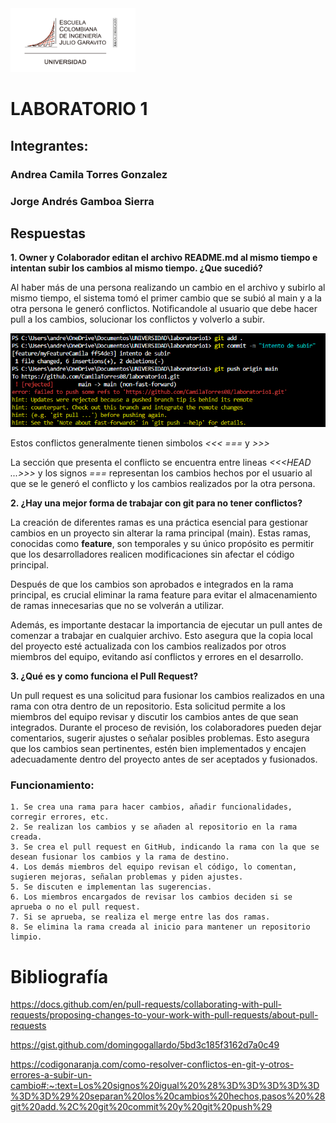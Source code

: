 <img src="logo_escuela.png" alt="Logo de la escuela de Ingeniería" width="200" >
<h1> LABORATORIO 1 </h1>
<h2> Integrantes: </h2>
<h3> Andrea Camila Torres Gonzalez  </h3>
<h3> Jorge Andrés Gamboa Sierra </h3>

## Respuestas

**1. Owner y Colaborador editan el archivo README.md al mismo tiempo e intentan subir los cambios al mismo tiempo. ¿Que sucedió?**

Al haber más de una persona realizando un cambio en el archivo y subirlo al mismo tiempo, el sistema tomó el primer cambio que se subió al main y a la otra persona le generó conflictos.
Notificandole al usuario que debe hacer pull a los cambios, solucionar los conflictos y volverlo a subir.

<img src="ejemplo1.png" alt="Logo de la escuela de Ingeniería" width="600" >

Estos conflictos generalmente tienen simbolos _<<<_ _===_ y _>>>_

La sección que presenta el conflicto se encuentra entre lineas _<<<HEAD ...>>>_ y los signos _===_ representan los cambios hechos por el usuario al que se le generó el conflicto y los cambios
realizados por la otra persona.

**2. ¿Hay una mejor forma de trabajar con git para no tener conflictos?**

La creación de diferentes ramas es una práctica esencial para gestionar cambios en un proyecto sin alterar la rama principal (main). Estas ramas, conocidas como **feature**, son temporales y su único propósito es permitir que los desarrolladores realicen modificaciones sin afectar el código principal.

Después de que los cambios son aprobados e integrados en la rama principal, es crucial eliminar la rama feature para evitar el almacenamiento de ramas innecesarias que no se volverán a utilizar.

Además, es importante destacar la importancia de ejecutar un pull antes de comenzar a trabajar en cualquier archivo. Esto asegura que la copia local del proyecto esté actualizada con los cambios realizados por otros miembros del equipo, evitando así conflictos y errores en el desarrollo.

**3. ¿Qué es y como funciona el Pull Request?**

Un pull request es una solicitud para fusionar los cambios realizados en una rama con otra dentro de un repositorio. Esta solicitud permite a los miembros del equipo revisar y discutir los cambios antes de que sean integrados. Durante el proceso de revisión, los colaboradores pueden dejar comentarios, sugerir ajustes o señalar posibles problemas. Esto asegura que los cambios sean pertinentes, estén bien implementados y encajen adecuadamente dentro del proyecto antes de ser aceptados y fusionados.

### Funcionamiento:

    1. Se crea una rama para hacer cambios, añadir funcionalidades, corregir errores, etc.
    2. Se realizan los cambios y se añaden al repositorio en la rama creada.
    3. Se crea el pull request en GitHub, indicando la rama con la que se desean fusionar los cambios y la rama de destino.
    4. Los demás miembros del equipo revisan el código, lo comentan, sugieren mejoras, señalan problemas y piden ajustes.
    5. Se discuten e implementan las sugerencias.
    6. Los miembros encargados de revisar los cambios deciden si se aprueba o no el pull request.
    7. Si se aprueba, se realiza el merge entre las dos ramas.
    8. Se elimina la rama creada al inicio para mantener un repositorio limpio.

# Bibliografía

https://docs.github.com/en/pull-requests/collaborating-with-pull-requests/proposing-changes-to-your-work-with-pull-requests/about-pull-requests

https://gist.github.com/domingogallardo/5bd3c185f3162d7a0c49

https://codigonaranja.com/como-resolver-conflictos-en-git-y-otros-errores-a-subir-un-cambio#:~:text=Los%20signos%20igual%20%28%3D%3D%3D%3D%3D%3D%3D%29%20separan%20los%20cambios%20hechos,pasos%20%28git%20add.%2C%20git%20commit%20y%20git%20push%29
